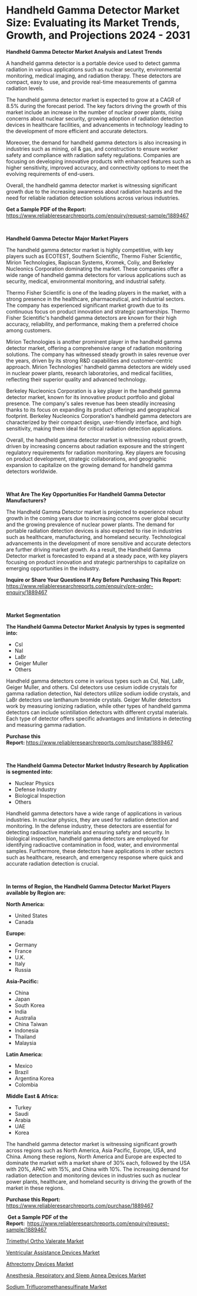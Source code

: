 <p><h1>Handheld Gamma Detector Market Size: Evaluating its Market Trends, Growth, and Projections 2024 - 2031</h1></p><p><strong>Handheld Gamma Detector Market Analysis and Latest Trends</strong></p>
<p><p>A handheld gamma detector is a portable device used to detect gamma radiation in various applications such as nuclear security, environmental monitoring, medical imaging, and radiation therapy. These detectors are compact, easy to use, and provide real-time measurements of gamma radiation levels.</p><p>The handheld gamma detector market is expected to grow at a CAGR of 8.5% during the forecast period. The key factors driving the growth of this market include an increase in the number of nuclear power plants, rising concerns about nuclear security, growing adoption of radiation detection devices in healthcare facilities, and advancements in technology leading to the development of more efficient and accurate detectors.</p><p>Moreover, the demand for handheld gamma detectors is also increasing in industries such as mining, oil & gas, and construction to ensure worker safety and compliance with radiation safety regulations. Companies are focusing on developing innovative products with enhanced features such as higher sensitivity, improved accuracy, and connectivity options to meet the evolving requirements of end-users.</p><p>Overall, the handheld gamma detector market is witnessing significant growth due to the increasing awareness about radiation hazards and the need for reliable radiation detection solutions across various industries.</p></p>
<p><strong>Get a Sample PDF of the Report:&nbsp;</strong> <a href="https://www.reliableresearchreports.com/enquiry/request-sample/1889467">https://www.reliableresearchreports.com/enquiry/request-sample/1889467</a></p>
<p>&nbsp;</p>
<p><strong>Handheld Gamma Detector Major Market Players</strong></p>
<p><p>The handheld gamma detector market is highly competitive, with key players such as ECOTEST, Southern Scientific, Thermo Fisher Scientific, Mirion Technologies, Rapiscan Systems, Kromek, Coliy, and Berkeley Nucleonics Corporation dominating the market. These companies offer a wide range of handheld gamma detectors for various applications such as security, medical, environmental monitoring, and industrial safety.</p><p>Thermo Fisher Scientific is one of the leading players in the market, with a strong presence in the healthcare, pharmaceutical, and industrial sectors. The company has experienced significant market growth due to its continuous focus on product innovation and strategic partnerships. Thermo Fisher Scientific's handheld gamma detectors are known for their high accuracy, reliability, and performance, making them a preferred choice among customers.</p><p>Mirion Technologies is another prominent player in the handheld gamma detector market, offering a comprehensive range of radiation monitoring solutions. The company has witnessed steady growth in sales revenue over the years, driven by its strong R&D capabilities and customer-centric approach. Mirion Technologies' handheld gamma detectors are widely used in nuclear power plants, research laboratories, and medical facilities, reflecting their superior quality and advanced technology.</p><p>Berkeley Nucleonics Corporation is a key player in the handheld gamma detector market, known for its innovative product portfolio and global presence. The company's sales revenue has been steadily increasing thanks to its focus on expanding its product offerings and geographical footprint. Berkeley Nucleonics Corporation's handheld gamma detectors are characterized by their compact design, user-friendly interface, and high sensitivity, making them ideal for critical radiation detection applications.</p><p>Overall, the handheld gamma detector market is witnessing robust growth, driven by increasing concerns about radiation exposure and the stringent regulatory requirements for radiation monitoring. Key players are focusing on product development, strategic collaborations, and geographic expansion to capitalize on the growing demand for handheld gamma detectors worldwide.</p></p>
<p>&nbsp;</p>
<p><strong>What Are The Key Opportunities For Handheld Gamma Detector Manufacturers?</strong></p>
<p><p>The Handheld Gamma Detector market is projected to experience robust growth in the coming years due to increasing concerns over global security and the growing prevalence of nuclear power plants. The demand for portable radiation detection devices is also expected to rise in industries such as healthcare, manufacturing, and homeland security. Technological advancements in the development of more sensitive and accurate detectors are further driving market growth. As a result, the Handheld Gamma Detector market is forecasted to expand at a steady pace, with key players focusing on product innovation and strategic partnerships to capitalize on emerging opportunities in the industry.</p></p>
<p><strong>Inquire or Share Your Questions If Any Before Purchasing This Report:</strong> <a href="https://www.reliableresearchreports.com/enquiry/pre-order-enquiry/1889467">https://www.reliableresearchreports.com/enquiry/pre-order-enquiry/1889467</a></p>
<p>&nbsp;</p>
<p><strong>Market Segmentation</strong></p>
<p><strong>The Handheld Gamma Detector Market Analysis by types is segmented into:</strong></p>
<p><ul><li>CsI</li><li>NaI</li><li>LaBr</li><li>Geiger Muller</li><li>Others</li></ul></p>
<p><p>Handheld gamma detectors come in various types such as CsI, NaI, LaBr, Geiger Muller, and others. CsI detectors use cesium iodide crystals for gamma radiation detection, NaI detectors utilize sodium iodide crystals, and LaBr detectors use lanthanum bromide crystals. Geiger Muller detectors work by measuring ionizing radiation, while other types of handheld gamma detectors can include scintillation detectors with different crystal materials. Each type of detector offers specific advantages and limitations in detecting and measuring gamma radiation.</p></p>
<p><strong>Purchase this Report:&nbsp;</strong><a href="https://www.reliableresearchreports.com/purchase/1889467">https://www.reliableresearchreports.com/purchase/1889467</a></p>
<p>&nbsp;</p>
<p><strong>The Handheld Gamma Detector Market Industry Research by Application is segmented into:</strong></p>
<p><ul><li>Nuclear Physics</li><li>Defense Industry</li><li>Biological Inspection</li><li>Others</li></ul></p>
<p><p>Handheld gamma detectors have a wide range of applications in various industries. In nuclear physics, they are used for radiation detection and monitoring. In the defense industry, these detectors are essential for detecting radioactive materials and ensuring safety and security. In biological inspection, handheld gamma detectors are employed for identifying radioactive contamination in food, water, and environmental samples. Furthermore, these detectors have applications in other sectors such as healthcare, research, and emergency response where quick and accurate radiation detection is crucial.</p></p>
<p>&nbsp;</p>
<p><strong>In terms of Region, the Handheld Gamma Detector Market Players available by Region are:</strong></p>
<p>
    <p> <strong> North America: </strong>
        <ul>
            <li>United States</li>
            <li>Canada</li>
        </ul>
        </p> 
    <p> <strong> Europe: </strong>
        <ul>
            <li>Germany</li>
            <li>France</li>
            <li>U.K.</li>
            <li>Italy</li>
            <li>Russia</li>
        </ul>
        </p> 
    <p> <strong> Asia-Pacific: </strong>
        <ul>
            <li>China</li>
            <li>Japan</li>
            <li>South Korea</li>
            <li>India</li>
            <li>Australia</li>
            <li>China Taiwan</li>
            <li>Indonesia</li>
            <li>Thailand</li>
            <li>Malaysia</li>
        </ul>
        </p> 
    <p> <strong> Latin America: </strong>
        <ul>
            <li>Mexico</li>
            <li>Brazil</li>
            <li>Argentina Korea</li>
            <li>Colombia</li>
        </ul>
        </p> 
    <p> <strong> Middle East & Africa: </strong>
        <ul>
            <li>Turkey</li>
            <li>Saudi</li>
            <li>Arabia</li>
            <li>UAE</li>
            <li>Korea</li>
        </ul>
    </p>
    </p>
<p><p>The handheld gamma detector market is witnessing significant growth across regions such as North America, Asia Pacific, Europe, USA, and China. Among these regions, North America and Europe are expected to dominate the market with a market share of 30% each, followed by the USA with 20%, APAC with 15%, and China with 10%. The increasing demand for radiation detection and monitoring devices in industries such as nuclear power plants, healthcare, and homeland security is driving the growth of the market in these regions.</p></p>
<p><strong>Purchase this Report: </strong><a href="https://www.reliableresearchreports.com/purchase/1889467">https://www.reliableresearchreports.com/purchase/1889467</a></p>
<p>&nbsp;<strong>Get a Sample PDF of the Report:&nbsp;&nbsp;</strong><a href="https://www.reliableresearchreports.com/enquiry/request-sample/1889467">https://www.reliableresearchreports.com/enquiry/request-sample/1889467</a></p>
<p><strong></strong></p>
<p><p><a href="https://view.publitas.com/reportprime-1/trimethyl-ortho-valerate-market-size-evaluating-its-market-trends-growth-and-projections-2024-2031/">Trimethyl Ortho Valerate Market</a></p><p><a href="https://extreme-scabiosa-c81.notion.site/Ventricular-Assistance-Devices-Market-Growth-Market-Trends-COVID-19-Impact-and-Forecasts-for-peri-ae2cedfba2434e8b85e8cfc8ef01bba7">Ventricular Assistance Devices Market</a></p><p><a href="https://metal-farmhouse-e95.notion.site/Athrectomy-Devices-Market-Size-Focuses-on-Market-Dynamics-In-Depth-Analysis-and-Future-Projections--cb691cf782424c4ab28e6c3f4c6ea9da">Athrectomy Devices Market</a></p><p><a href="https://summer-dogwood-3e9.notion.site/Anesthesia-Respiratory-and-Sleep-Apnea-Devices-Market-Challenges-Opportunities-and-Growth-Driver-4cb9d7c3dd044989843ac256e63e0d7b">Anesthesia, Respiratory and Sleep Apnea Devices Market</a></p><p><a href="https://view.publitas.com/reportprime-1/sodium-trifluoromethanesulfinate-market-with-the-goal-of-estimating-the-market-size-and-future-growth-potential-of-various-market-segments-based-on-component-applications-end-user-and-region/">Sodium Trifluoromethanesulfinate Market</a></p></p>